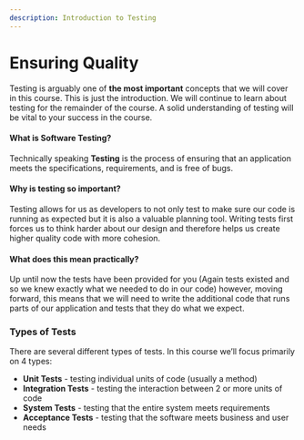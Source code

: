 ```yaml
---
description: Introduction to Testing
---
```


# Ensuring Quality

Testing is arguably one of **the most important** concepts that we will cover in this course. This is just the introduction. We will continue to learn about testing for the remainder of the course. A solid understanding of testing will be vital to your success in the course.

#### What is Software Testing? 

Technically speaking **Testing** is the process of ensuring that an application meets the specifications, requirements, and is free of bugs. 

#### Why is testing so important?

Testing allows for us as developers to not only test to make sure our code is running as expected but it is also a valuable planning tool. Writing tests first forces us to think harder about our design and therefore helps us create higher quality code with more cohesion.

#### What does this mean practically?

Up until now the tests have been provided for you \(Again tests existed and so we knew exactly what we needed to do in our code\) however, moving forward, this means that we will need to write the additional code that runs parts of our application and tests that they do what we expect. 

### Types of Tests

There are several different types of tests. In this course we’ll focus primarily on 4 types: 

* **Unit Tests** - testing individual units of code \(usually a method\) 
* **Integration Tests** - testing the interaction between 2 or more units of code
* **System Tests** - testing that the entire system meets requirements
* **Acceptance Tests** - testing that the software meets business and user needs

